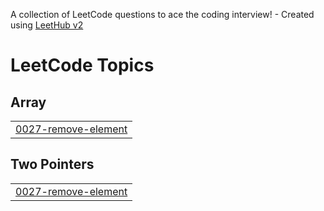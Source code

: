A collection of LeetCode questions to ace the coding interview! - Created using [LeetHub v2](https://github.com/arunbhardwaj/LeetHub-2.0)
<!---LeetCode Topics Start-->
# LeetCode Topics
## Array
|  |
| ------- |
| [0027-remove-element](https://github.com/alekhya-nandala/Leetcode/tree/master/0027-remove-element) |
## Two Pointers
|  |
| ------- |
| [0027-remove-element](https://github.com/alekhya-nandala/Leetcode/tree/master/0027-remove-element) |
<!---LeetCode Topics End-->